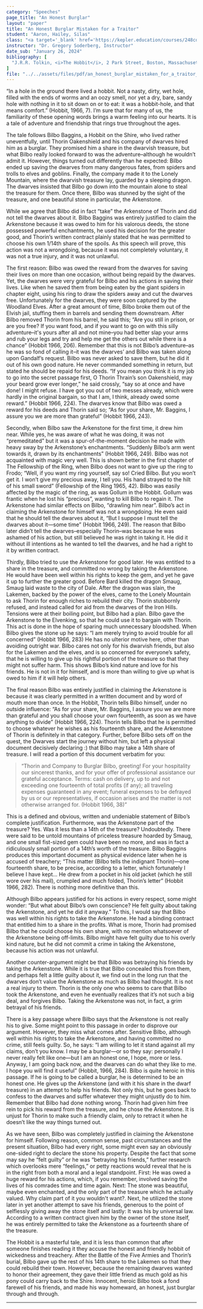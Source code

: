 ```yaml
---
category: "Speeches"
page_title: "An Honest Burglar"
layout: "paper"
title: "An Honest Burglar Mistaken for a Traitor"
student: "Aaron, Hailey, Silas"
class: "<a target='_blank' href='https://kepler.education/courses/248cdd2a-4e6c-46a3-939c-454f4416c089'>Rhetoric: Fitting Words</a>, 8:00 am EST"
instructor: "Dr. Gregory Soderberg, Instructor"
date_sub: "January 26, 2024"
bibliography: [
  "J.R.R. Tolkin, <i>The Hobbit</i>, 2 Park Street, Boston, Massachusetts, Hiughtib Nifflin Co. 1966.",
]
file: "../../assets/files/pdf/an_honest_burglar_mistaken_for_a_traitor_Rhetoric_team_deabate.pdf"
---
```


“In a hole in the ground there lived a hobbit. Not a nasty, dirty, wet hole, filled with the ends of worms and an oozy smell, nor yet a dry, bare, sandy hole with nothing in it to sit down on or to eat: it was a hobbit-hole, and that means comfort.” (Hobbit, 1966, 7). I’m sure that for many of us, the familiarity of these opening words brings a warm feeling into our hearts. It is a tale of adventure and friendship that rings true throughout the ages. 
 
The tale follows Bilbo Baggins, a Hobbit on the Shire, who lived rather uneventfully, until Thorin Oakenshield and his company of dwarves hired him as a burglar. They promised him a share in the dwarvish treasure, but what Bilbo really looked forward to was the adventure–although he wouldn’t admit it. However, things turned out differently than he expected: Bilbo ended up saving the dwarves from many dangerous fates, from spiders and trolls to elves and goblins. Finally, the company made it to the Lonely Mountain, where the dwarvish treasure lay, guarded by a sleeping dragon. The dwarves insisted that Bilbo go down into the mountain alone to steal the treasure for them. Once there, Bilbo was stunned by the sight of the treasure, and one beautiful stone in particular, the Arkenstone. 

While we agree that Bilbo did in fact “take” the Arkenstone of Thorin and did not tell the dwarves about it. Bilbo Baggins was entirely justified to claim the Arkenstone because it was owed to him for his valorous deeds, the stone possessed powerful enchantments, he used his decision for the greater good, and Thorin’s written contract plainly stated that he was permitted to choose his own 1/14th share of the spoils. As this speech will prove, this action was not a wrongdoing, because it was not completely voluntary, it was not a true injury, and it was not unlawful. 



The first reason: Bilbo was owed the reward from the dwarves for saving their lives on more than one occasion, without being repaid by the dwarves. Yet, the dwarves were very grateful for Bilbo and his actions in saving their lives. Like when he saved them from being eaten by the giant spiders in chapter eight, using his ring to draw the spiders away and cut the dwarves free. Unfortunately for the dwarves, they were soon captured by the Woodland Elves. After a great amount of time, Bilbo broke them out of the Elvish jail, stuffing them in barrels and sending them downstream. After Bilbo removed Thorin from his barrel, he said this; “Are you still in prison, or are you free? If you want food, and if you want to go on with this silly adventure–it's yours after all and not mine–you had better slap your arms and rub your legs and try and help me get the others out while there is a chance” (Hobbit 1966, 206). Remember that this is not Bilbo’s adventure–as he was so fond of calling it–it was the dwarves’ and Bilbo was taken along upon Gandalf’s request. Bilbo was never asked to save them, but he did it out of his own good nature. He never commanded something in return, but stated he should be repaid for his deeds. “If you mean you think it is my job to go into the secret passage first, O Thorin Thrain’s son Oakenshield, may your beard grow ever longer,” he said crossly, “say so at once and have done! I might refuse. I have got you out of two messes already, which were hardly in the original bargain, so that I am, I think, already owed some reward.” (Hobbit 1966, 224). The dwarves know that Bilbo was owed a reward for his deeds and Thorin said so; “As for your share, Mr. Baggins, I assure you we are more than grateful” (Hobbit 1966, 243). 

Secondly, when Bilbo saw the Arkenstone for the first time, it drew him near. While yes, he was aware of what he was doing, it was not “premeditated” but it was a spur-of-the-moment decision he made with heavy sway by the Arkenstone’s enchantments. “Suddenly Bilbo’s arm went towards it, drawn by its enchantments” (Hobbit 1966, 249). Bilbo was not acquainted with magic very well. This is shown better in the first chapter of The Fellowship of the Ring, when Bilbo does not want to give up the ring to Frodo; “Well, if you want my ring yourself, say so! Cried Bilbo. But you won’t get it. I won’t give my precious away, I tell you. His hand strayed to the hilt of his small sword” (Fellowship of the Ring 1965, 42). Bilbo was easily affected by the magic of the ring, as was Gollum in the Hobbit. Gollum was frantic when he lost his “precious”, wanting to kill Bilbo to regain it. The Arkenstone had similar effects on Bilbo, “drawling him near”. Bilbo’s act in claiming the Arkenstone for himself was not a wrongdoing. He even said that he should tell the dwarves about it, “But I suppose I must tell the dwarves about it—some time” (Hobbit 1966, 249). The reason that Bilbo later didn’t tell the dwarves–especially Thorin–was because he was ashamed of his action, but still believed he was right in taking it. He did it without ill intentions as he wanted to tell the dwarves, and he had a right to it by written contract.

Thirdly, Bilbo tried to use the Arkenstone for good later. He was entitled to a share in the treasure, and committed no wrong by taking the Arkenstone. He would have been well within his rights to keep the gem, and yet he gave it up to further the greater good. Before Bard killed the dragon Smaug, Smaug laid waste to the city of Dale. After the dragon was slain, the Lakemen, backed by the power of the elves, came to the Lonely Mountain to ask Thorin for enough riches to rebuild their city. Thorin stubbornly refused, and instead called for aid from the dwarves of the Iron Hills. Tensions were at their boiling point, but Bilbo had a plan. Bilbo gave the Arkenstone to the Elvenking, so that he could use it to bargain with Thorin. This act is done in the hope of sparing much unnecessary bloodshed. When Bilbo gives the stone up he says: “I am merely trying to avoid trouble for all concerned” (Hobbit 1966, 283) He has no ulterior motive here, other than avoiding outright war. Bilbo cares not only for his dwarvish friends, but also for the Lakemen and the elves, and is so concerned for everyone’s safety, that he is willing to give up his rightful portion of the treasure so that they might not suffer harm. This shows Bilbo’s kind nature and love for his friends. He is not in it for himself, and is more than willing to give up what is owed to him if it will help others. 

The final reason Bilbo was entirely justified in claiming the Arkenstone is because it was clearly permitted in a written document and by word of mouth more than once. In the Hobbit, Thorin tells Bilbo himself, under no outside influence: “As for your share, Mr. Baggins, I assure you we are more than grateful and you shall choose your own fourteenth, as soon as we have anything to divide” (Hobbit 1966, 224). Thorin tells Bilbo that he is permitted to choose whatever he wishes as his fourteenth share, and the Arkenstone of Thorin is definitely in that category. Further, before Bilbo sets off on the quest, the Dwarves start the journey without him, but left a physical document decisively declaring :) that Bilbo may take a 14th share of treasure. I will read a portion of this document verbatim for you: 

> <p class="no-indent"> “Thorin and Company to Burglar Bilbo, greeting! For your hospitality our sincerest thanks, and for your offer of professional assistance our grateful acceptance. Terms: cash on delivery, up to and not exceeding one fourteenth of total profits (if any); all traveling expenses guaranteed in any event; funeral expenses to be defrayed by us or our representatives, if occasion arises and the matter is not otherwise arranged for. (Hobbit 1966, 38)”</p>

<p class="no-indent">This is a defined and obvious, written and undeniable statement of Bilbo’s complete justification. Furthermore, was the Arkenstone part of the treasure? Yes. Was it less than a 14th of the treasure? Undoubtedly. There were said to be untold mountains of priceless treasure hoarded by Smaug, and one small fist-sized gem could have been no more, and was in fact a ridiculously small portion of a 14th’s worth of the treasure.  Bilbo Baggins produces this important document as physical evidence later when he is accused of treachery; “This matter (Bilbo tells the indignant Thorin)—one fourteenth share, to be precise, according to a letter, which fortunately I believe I have kept… He drew from a pocket in his old jacket (which he still wore over his mail), crumpled and much folded, Thorin’s letter” (Hobbit 1966, 282). There is nothing more definitive than this.</p>

Although Bilbo appears justified for his actions in every respect, some might wonder: “But what about Bilbo’s own conscience? He felt guilty about taking the Arkenstone, and yet he did it anyway.” To this, I would say that Bilbo was well within his rights to take the Arkenstone. He had a binding contract that entitled him to a share in the profits. What is more, Thorin had promised Bilbo that he could choose his own share, with no mention whatsoever of the Arkenstone being off-limits. Bilbo might have felt guilty due to his overly kind nature, but he did not commit a crime in taking the Arkenstone, because his action was not unlawful. 

Another counter-argument might be that Bilbo was betraying his friends by taking the Arkenstone. While it is true that Bilbo concealed this from them, and perhaps felt a little guilty about it, we find out in the long run that the dwarves don’t value the Arkenstone as much as Bilbo had thought. It is not a real injury to them. Thorin is the only one who seems to care that Bilbo took the Arkenstone, and even he eventually realizes that it’s not such a big deal, and forgives Bilbo. Taking the Arkenstone was not, in fact, a grim betrayal of his friends. 

There is a key passage where Bilbo says that the Arkenstone is not really his to give. Some might point to this passage in order to disprove our argument. However, they miss what comes after. Sensitive Bilbo, although well within his rights to take the Arkenstone, and having committed no crime, still feels guilty. So, he says: “I am willing to let it stand against all my claims, don’t you know. I may be a burglar—or so they say: personally I never really felt like one—but I am an honest one, I hope, more or less. Anyway, I am going back now, and the dwarves can do what they like to me. I hope you will find it useful” (Hobbit, 1966, 284). Bilbo is quite heroic in this passage. If he is going to be called a burglar, he is determined to be an honest one. He gives up the Arkenstone (and with it his share in the dwarf treasure) in an attempt to help his friends. Not only this, but he goes back to confess to the dwarves and suffer whatever they might unjustly do to him. Remember that Bilbo had done nothing wrong. Thorin had given him free rein to pick his reward from the treasure, and he chose the Arkenstone. It is unjust for Thorin to make such a friendly claim, only to retract it when he doesn’t like the way things turned out.

As we have seen, Bilbo was completely justified in claiming the Arkenstone for himself. Following reason, common sense, past circumstances and the present situation, Bilbo had every right, some might even say an obviously one-sided right to declare the stone his property. Despite the fact that some may say he “felt guilty” or he was “betraying his friends,” further research which overlooks mere “feelings,” or petty reactions would reveal that he is in the right from both a moral and a legal standpoint. First: He was owed a huge reward for his actions, which, if you remember, involved saving the lives of his comrades time and time again. Next: The stone was beautiful, maybe even enchanted, and the only part of the treasure which he actually valued. Why claim part of it you wouldn't want?. Next, he utilized the stone later in yet another attempt to save his friends, generous to the point of selflessly giving away the stone itself and lastly: It was his by universal law. According to a written contract given him by the owner of the stone itself, he was entirely permitted to take the Arkenstone as a fourteenth share of the treasure. 

The Hobbit is a masterful tale, and it is less than common that after someone finishes reading it they accuse the honest and friendly hobbit of wickedness and treachery. After the Battle of the Five Armies and Thorin’s burial, Bilbo gave up the rest of his 14th share to the Lakemen so that they could rebuild their town. However, because the remaining dwarves wanted to honor their agreement, they gave their little friend as much gold as his pony could carry back to the Shire. Innocent, heroic Bilbo took a fond farewell of his friends, and made his way homeward, an honest, just burglar through and through. 


---